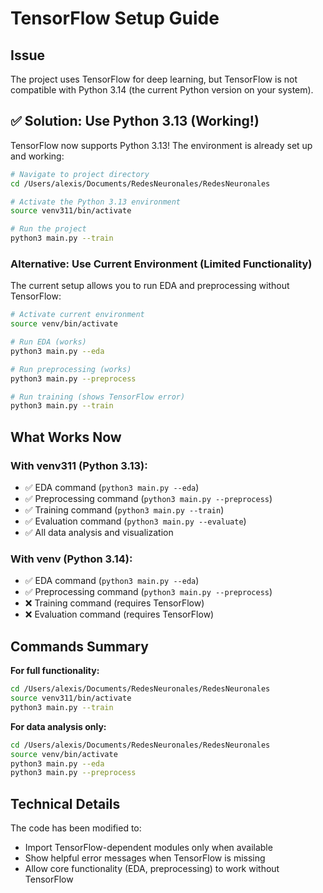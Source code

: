 # TensorFlow Setup Guide

## Issue
The project uses TensorFlow for deep learning, but TensorFlow is not compatible with Python 3.14 (the current Python version on your system).

## ✅ Solution: Use Python 3.13 (Working!)
TensorFlow now supports Python 3.13! The environment is already set up and working:

```bash
# Navigate to project directory
cd /Users/alexis/Documents/RedesNeuronales/RedesNeuronales

# Activate the Python 3.13 environment
source venv311/bin/activate

# Run the project
python3 main.py --train
```

### Alternative: Use Current Environment (Limited Functionality)
The current setup allows you to run EDA and preprocessing without TensorFlow:

```bash
# Activate current environment
source venv/bin/activate

# Run EDA (works)
python3 main.py --eda

# Run preprocessing (works)
python3 main.py --preprocess

# Run training (shows TensorFlow error)
python3 main.py --train
```

## What Works Now

### With venv311 (Python 3.13):
- ✅ EDA command (`python3 main.py --eda`)
- ✅ Preprocessing command (`python3 main.py --preprocess`)
- ✅ Training command (`python3 main.py --train`)
- ✅ Evaluation command (`python3 main.py --evaluate`)
- ✅ All data analysis and visualization

### With venv (Python 3.14):
- ✅ EDA command (`python3 main.py --eda`)
- ✅ Preprocessing command (`python3 main.py --preprocess`)
- ❌ Training command (requires TensorFlow)
- ❌ Evaluation command (requires TensorFlow)

## Commands Summary

**For full functionality:**
```bash
cd /Users/alexis/Documents/RedesNeuronales/RedesNeuronales
source venv311/bin/activate
python3 main.py --train
```

**For data analysis only:**
```bash
cd /Users/alexis/Documents/RedesNeuronales/RedesNeuronales
source venv/bin/activate
python3 main.py --eda
python3 main.py --preprocess
```

## Technical Details
The code has been modified to:
- Import TensorFlow-dependent modules only when available
- Show helpful error messages when TensorFlow is missing
- Allow core functionality (EDA, preprocessing) to work without TensorFlow
